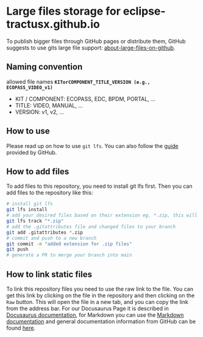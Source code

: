 # Large files storage for eclipse-tractusx.github.io

To publish bigger files through GitHub pages or distribute them, GitHub suggests to use gits large file support: [about-large-files-on-github](https://docs.github.com/en/repositories/working-with-files/managing-large-files/about-large-files-on-github).

## Naming convention

allowed file names **`KITorCOMPONENT_TITLE_VERSION (e.g., ECOPASS_VIDEO_v1)`**

- KIT / COMPONENT: ECOPASS, EDC, BPDM, PORTAL, ...
- TITLE: VIDEO, MANUAL, ...
- VERSION: v1, v2, ...

## How to use

Please read up on how to use `git lfs`. You can also follow the [guide](https://docs.github.com/en/repositories/working-with-files/managing-large-files/installing-git-large-file-storage) provided by GitHub.

## How to add files

To add files to this repository, you need to install git lfs first. Then you can add files to the repository like this:

```bash
# install git lfs
git lfs install
# add your desired files based on their extension eg. *.zip, this will update the .gitattributes file
git lfs track "*.zip"
# add the .gitattributes file and changed files to your branch
git add .gitattributes *.zip
# commit and push to a new branch
git commit -m "added extension for .zip files"
git push
# generate a PR to merge your branch into main
```

## How to link static files

To link this repository files you need to use the raw link to the file. You can get this link by clicking on the file in the repository and then clicking on the `Raw` button. This will open the file in a new tab, and you can copy the link from the address bar.
For our Docusaurus Page it is described in [Docusaurus documentation](https://docusaurus.io/docs/static-assets#referencing-your-static-asset), for Markdown you can use the [Markdown documentation](https://www.markdownguide.org/basic-syntax/#link-best-practices) and general documentation information from GitHub can be found [here](https://docs.github.com/en/get-started/writing-on-github/getting-started-with-writing-and-formatting-on-github/basic-writing-and-formatting-syntax#relative-links).
